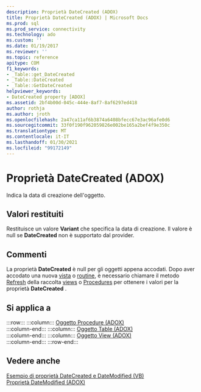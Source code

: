 ```yaml
---
description: Proprietà DateCreated (ADOX)
title: Proprietà DateCreated (ADOX) | Microsoft Docs
ms.prod: sql
ms.prod_service: connectivity
ms.technology: ado
ms.custom: ''
ms.date: 01/19/2017
ms.reviewer: ''
ms.topic: reference
apitype: COM
f1_keywords:
- _Table::get_DateCreated
- _Table::DateCreated
- _Table::GetDateCreated
helpviewer_keywords:
- DateCreated property [ADOX]
ms.assetid: 2bf4b00d-045c-444e-8af7-8af6297ed418
author: rothja
ms.author: jroth
ms.openlocfilehash: 2a47ca11af6b3874a6408bfecc67e3ac96afe0d6
ms.sourcegitcommit: 33f0f190f962059826e002be165a2bef4f9e350c
ms.translationtype: MT
ms.contentlocale: it-IT
ms.lasthandoff: 01/30/2021
ms.locfileid: "99172149"
---
```

# <a name="datecreated-property-adox"></a>Proprietà DateCreated (ADOX)
Indica la data di creazione dell'oggetto.  
  
## <a name="return-values"></a>Valori restituiti  
 Restituisce un valore **Variant** che specifica la data di creazione. Il valore è null se **DateCreated** non è supportato dal provider.  
  
## <a name="remarks"></a>Commenti  
 La proprietà **DateCreated** è null per gli oggetti appena accodati. Dopo aver accodato una nuova [vista](./view-object-adox.md) o [routine](./procedure-object-adox.md), è necessario chiamare il metodo [Refresh](../ado-api/refresh-method-ado.md) della raccolta [views](./views-collection-adox.md) o [Procedures](./procedures-collection-adox.md) per ottenere i valori per la proprietà **DateCreated** .  
  
## <a name="applies-to"></a>Si applica a  

:::row:::
    :::column:::
        [Oggetto Procedure (ADOX)](./procedure-object-adox.md)  
    :::column-end:::
    :::column:::
        [Oggetto Table (ADOX)](./table-object-adox.md)  
    :::column-end:::
    :::column:::
        [Oggetto View (ADOX)](./view-object-adox.md)  
    :::column-end:::
:::row-end:::

## <a name="see-also"></a>Vedere anche  
 [Esempio di proprietà DateCreated e DateModified (VB)](./datecreated-and-datemodified-properties-example-vb.md)   
 [Proprietà DateModified (ADOX)](./datemodified-property-adox.md)